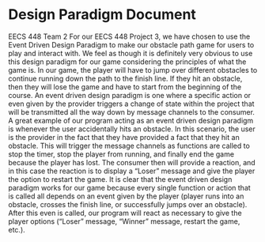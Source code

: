 # Design Paradigm Document
EECS 448 Team 2
	For our EECS 448 Project 3, we have chosen to use the Event Driven Design Paradigm to make our obstacle path game for users to play and interact with. We feel as though it is definitely very obvious to use this design paradigm for our game considering the principles of what the game is.
	In our game, the player will have to jump over different obstacles to continue running down the path to the finish line. If they hit an obstacle, then they will lose the game and have to start from the beginning of the course. 
	An event driven design paradigm is one where a specific action or even given by the provider triggers a change of state within the project that will be transmitted all the way down by message channels to the consumer. 
	A great example of our program acting as an event driven design paradigm is whenever the user accidentally hits an obstacle. In this scenario, the user is the provider in the fact that they have provided a fact that they hit an obstacle. This will trigger the message channels as functions are called to stop the timer, stop the player from running, and finally end the game because the player has lost. The consumer then will provide a reaction, and in this case the reaction is to display a “Loser” message and give the player the option to restart the game.
	It is clear that the event driven design paradigm works for our game because every single function or action that is called all depends on an event given by the player (player runs into an obstacle, crosses the finish line, or successfully jumps over an obstacle). After this even is called, our program will react as necessary to give the player options (“Loser” message, “Winner” message, restart the game, etc.). 
